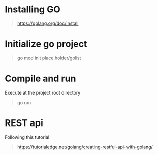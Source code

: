 # Installing GO
> https://golang.org/doc/install

# Initialize go project
> go mod init place.holder/golist

# Compile and run
Execute at the project root directory
> go run .

# REST api
Following this tutorial
> https://tutorialedge.net/golang/creating-restful-api-with-golang/
